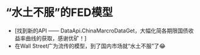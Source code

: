 # “水土不服”的FED模型

* [找到新的API —— DataApi.ChinaMarcroDataGet，大幅化简各期限国债收益率曲线的获取，感谢优矿！]
* 在Wall Street广为流传的模型，到了国内市场就“水土不服”了😂